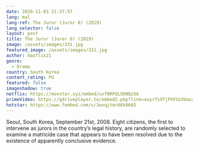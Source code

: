 ```yaml
---
date: 2020-11-03 21:37:57
lang: mal
lang-ref: The Juror (Juror 8) (2019)
lang_selector: false
layout: post
title: The Juror (Juror 8) (2019)
image: /assets/images/331.jpg
featured_image: /assets/images/331.jpg
author: maxflix21
genre:
  - Drama
country: South Korea
content_rating: PG
featured: false
imageshadow: true
netflix: https://movstar.xyz/embed/uvf0RPdLSKNQz5A
primeVideo: https://gdriveplayer.to/embed2.php?link=aoyrTs9TjPXFUzXUaxskxAW%252F4V0Cbv4PIU7i5nfdmo9qg%252FQHrm1qLsB%252B4lG2infveg1WE50lp%252BUPJt8whEtSg1D0LggzXRi5%252F%252BwrFa%252BTDgcWfsXGR004zd9O2CxVQLflsq8zWLlPJBMyATHo7wbYqk%252FrjBW3xtH1jtUCIPWSBaIj%252BbW0FKscewsv%252FArB0YFao%253D
hotstar: https://www.fembed.com/v/3wxqjtmr66k8665
---
```

Seoul, South Korea, September 21st, 2008. Eight citizens, the first to intervene as jurors in the country’s legal history, are randomly selected to examine a matricide case that appears to have been resolved due to the existence of apparently conclusive evidence.